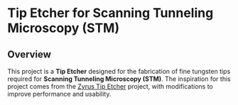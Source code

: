 # Tip Etcher for Scanning Tunneling Microscopy (STM)

## Overview
This project is a **Tip Etcher** designed for the fabrication of fine tungsten tips required for **Scanning Tunneling Microscopy (STM)**. The inspiration for this project comes from the [Zyrus Tip Etcher](https://hackaday.io/project/191941-zyrus-tip-etcher-for-scanning-tunneling-microscopy) project, with modifications to improve performance and usability.
